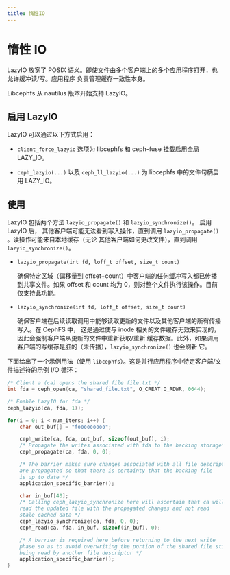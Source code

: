 ```yaml
---
title: 惰性IO
---
```


# 惰性 IO

LazyIO 放宽了 POSIX 语义。即使文件由多个客户端上的多个应用程序打开，也允许缓冲读/写。应用程序
负责管理缓存一致性本身。

Libcephfs 从 nautilus 版本开始支持 LazyIO。

## 启用 LazyIO

LazyIO 可以通过以下方式启用：

- `client_force_lazyio` 选项为 libcephfs 和 ceph-fuse 挂载启用全局 LAZY_IO。

- `ceph_lazyio(...)` 以及 `ceph_ll_lazyio(...)` 为 libcephfs 中的文件句柄启用 LAZY_IO。

## 使用

LazyIO 包括两个方法 `lazyio_propagate()` 和 `lazyio_synchronize()`。 启用 LazyIO 后，
其他客户端可能无法看到写入操作，直到调用 `lazyio_propagate()` 。读操作可能来自本地缓存（无论
其他客户端如何更改文件），直到调用 `lazyio_synchronize()`。

- `lazyio_propagate(int fd, loff_t offset, size_t count)`

  确保特定区域（偏移量到 offset+count）中客户端的任何缓冲写入都已传播到共享文件。如果
  offset 和 count 均为 0，则对整个文件执行该操作。目前仅支持此功能。

- `lazyio_synchronize(int fd, loff_t offset, size_t count)`

  确保客户端在后续读取调用中能够读取更新的文件以及其他客户端的所有传播写入。在 CephFS 中，
  这是通过使与 inode 相关的文件缓存无效来实现的，因此会强制客户端从更新的文件中重新获取/重新
  缓存数据。此外，如果调用客户端的写缓存是脏的（未传播），`lazyio_synchronize()` 也会刷新
  它。

下面给出了一个示例用法（使用 `libcephfs`）。这是并行应用程序中特定客户端/文件描述符的示例 I/O 循环：

```cpp
/* Client a (ca) opens the shared file file.txt */
int fda = ceph_open(ca, "shared_file.txt", O_CREAT|O_RDWR, 0644);

/* Enable LazyIO for fda */
ceph_lazyio(ca, fda, 1));

for(i = 0; i < num_iters; i++) {
    char out_buf[] = "fooooooooo";

    ceph_write(ca, fda, out_buf, sizeof(out_buf), i);
    /* Propagate the writes associated with fda to the backing storage*/
    ceph_propagate(ca, fda, 0, 0);

    /* The barrier makes sure changes associated with all file descriptors
    are propagated so that there is certainty that the backing file
    is up to date */
    application_specific_barrier();

    char in_buf[40];
    /* Calling ceph_lazyio_synchronize here will ascertain that ca will
    read the updated file with the propagated changes and not read
    stale cached data */
    ceph_lazyio_synchronize(ca, fda, 0, 0);
    ceph_read(ca, fda, in_buf, sizeof(in_buf), 0);

    /* A barrier is required here before returning to the next write
    phase so as to avoid overwriting the portion of the shared file still
    being read by another file descriptor */
    application_specific_barrier();
}
```
